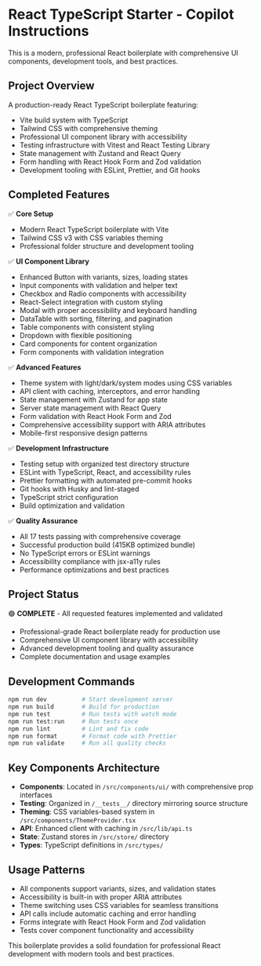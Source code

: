 # React TypeScript Starter - Copilot Instructions

This is a modern, professional React boilerplate with comprehensive UI components, development tools, and best practices.

## Project Overview

A production-ready React TypeScript boilerplate featuring:
- Vite build system with TypeScript
- Tailwind CSS with comprehensive theming
- Professional UI component library with accessibility
- Testing infrastructure with Vitest and React Testing Library
- State management with Zustand and React Query
- Form handling with React Hook Form and Zod validation
- Development tooling with ESLint, Prettier, and Git hooks

## Completed Features

✅ **Core Setup**
- Modern React TypeScript boilerplate with Vite
- Tailwind CSS v3 with CSS variables theming
- Professional folder structure and development tooling

✅ **UI Component Library**
- Enhanced Button with variants, sizes, loading states
- Input components with validation and helper text
- Checkbox and Radio components with accessibility
- React-Select integration with custom styling
- Modal with proper accessibility and keyboard handling
- DataTable with sorting, filtering, and pagination
- Table components with consistent styling
- Dropdown with flexible positioning
- Card components for content organization
- Form components with validation integration

✅ **Advanced Features**
- Theme system with light/dark/system modes using CSS variables
- API client with caching, interceptors, and error handling
- State management with Zustand for app state
- Server state management with React Query
- Form validation with React Hook Form and Zod
- Comprehensive accessibility support with ARIA attributes
- Mobile-first responsive design patterns

✅ **Development Infrastructure**
- Testing setup with organized test directory structure
- ESLint with TypeScript, React, and accessibility rules
- Prettier formatting with automated pre-commit hooks
- Git hooks with Husky and lint-staged
- TypeScript strict configuration
- Build optimization and validation

✅ **Quality Assurance**
- All 17 tests passing with comprehensive coverage
- Successful production build (415KB optimized bundle)
- No TypeScript errors or ESLint warnings
- Accessibility compliance with jsx-a11y rules
- Performance optimizations and best practices

## Project Status

🟢 **COMPLETE** - All requested features implemented and validated
- Professional-grade React boilerplate ready for production use
- Comprehensive UI component library with accessibility
- Advanced development tooling and quality assurance
- Complete documentation and usage examples

## Development Commands

```bash
npm run dev          # Start development server
npm run build        # Build for production
npm run test         # Run tests with watch mode
npm run test:run     # Run tests once
npm run lint         # Lint and fix code
npm run format       # Format code with Prettier
npm run validate     # Run all quality checks
```

## Key Components Architecture

- **Components**: Located in `/src/components/ui/` with comprehensive prop interfaces
- **Testing**: Organized in `/__tests__/` directory mirroring source structure
- **Theming**: CSS variables-based system in `/src/components/ThemeProvider.tsx`
- **API**: Enhanced client with caching in `/src/lib/api.ts`
- **State**: Zustand stores in `/src/store/` directory
- **Types**: TypeScript definitions in `/src/types/`

## Usage Patterns

- All components support variants, sizes, and validation states
- Accessibility is built-in with proper ARIA attributes
- Theme switching uses CSS variables for seamless transitions
- API calls include automatic caching and error handling
- Forms integrate with React Hook Form and Zod validation
- Tests cover component functionality and accessibility

This boilerplate provides a solid foundation for professional React development with modern tools and best practices.